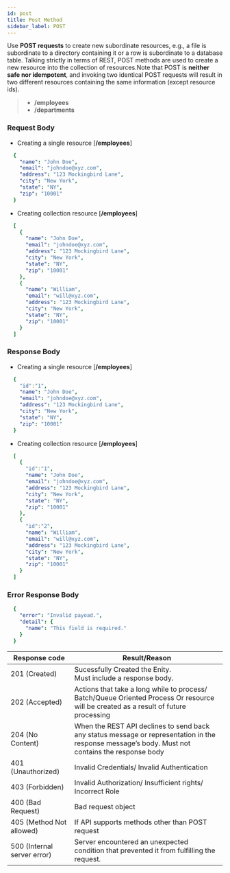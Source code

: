 ```yaml
---
id: post
title: Post Method
sidebar_label: POST
---
```


Use **POST requests** to create new subordinate resources, e.g., a file is subordinate to a directory containing it or a row is subordinate to a database table. Talking strictly in terms of REST, POST methods are used to create a new resource into the collection of resources.Note that POST is **neither safe nor idempotent**, and invoking two identical POST requests will result in two different resources containing the same information (except resource ids).

> * **/employees**
> * **/departments**

### Request Body

* Creating a single resource [**/employees**]

```yaml
  {
    "name": "John Doe",
    "email": "johndoe@xyz.com",
    "address": "123 Mockingbird Lane",
    "city": "New York",
    "state": "NY",
    "zip": "10001"
  }
 ```

* Creating collection resource [**/employees**]

```yaml
  [
    {
      "name": "John Doe",
      "email": "johndoe@xyz.com",
      "address": "123 Mockingbird Lane",
      "city": "New York",
      "state": "NY",
      "zip": "10001"
    },
    {
      "name": "William",
      "email": "will@xyz.com",
      "address": "123 Mockingbird Lane",
      "city": "New York",
      "state": "NY",
      "zip": "10001"
    }
  ]
```

### Response Body

* Creating a single resource [**/employees**]

```yaml
  {
    "id":"1",
    "name": "John Doe",
    "email": "johndoe@xyz.com",
    "address": "123 Mockingbird Lane",
    "city": "New York",
    "state": "NY",
    "zip": "10001"
  }
 ```

* Creating collection resource [**/employees**]

```yaml
  [
    {
      "id":"1",
      "name": "John Doe",
      "email": "johndoe@xyz.com",
      "address": "123 Mockingbird Lane",
      "city": "New York",
      "state": "NY",
      "zip": "10001"
    },
    {
      "id":"2",
      "name": "William",
      "email": "will@xyz.com",
      "address": "123 Mockingbird Lane",
      "city": "New York",
      "state": "NY",
      "zip": "10001"
    }
  ]
```

### Error Response Body

```yaml
  {
    "error": "Invalid payoad.",
    "detail": {
      "name": "This field is required."
    }
  }

```

|  Response code            |  Result/Reason |
|---------------------------|------------------------------|
|201 (Created)              | Sucessfully Created the Enity. <br/> Must include a response body. |
|202 (Accepted)             | Actions that take a long while to process/ Batch/Queue Oriented Process Or resource will be created as a result of future processing |
|204 (No Content)           | When the REST API declines to send back any status message or representation in the response message’s body. Must not contains the response body|
|401 (Unauthorized)         | Invalid Credentials/ Invalid Authentication |
|403 (Forbidden)            | Invalid Authorization/ Insufficient rights/ Incorrect Role |
|400 (Bad Request)           | Bad request object | validation error |
|405 (Method Not allowed)   | If API supports methods other than POST request |
|500 (Internal server error)| Server encountered an unexpected condition that prevented it from fulfilling the request.|
